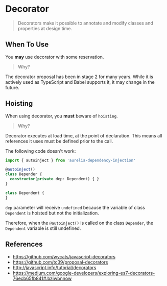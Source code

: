 # Decorator

> Decorators make it possible to annotate and modify classes and properties at design time.

## When To Use

You **may** use decorator with some reservation.

> Why?

The decorator proposal has been in stage 2 for many years.
While it is actively used as TypeScript and Babel supports it,
it may change in the future.

## Hoisting

When using decorator, you **must** beware of `hoisting`.

> Why?

Decorator executes at load time, at the point of declaration.
This means all references it uses must be defined prior to the call.

The following code doesn't work:

```ts
import { autoinject } from 'aurelia-dependency-injection'

@autoinject()
class Depender {
  constructor(private dep: Dependent) { }
}

class Dependent {
}
```

`dep` parameter will receive `undefined` because the variable of class `Dependent` is hoisted but not the initialization.

Therefore, when the `@autoinject()` is called on the class `Depender`, the `Dependent` variable is still undefined.

## References

- <https://github.com/wycats/javascript-decorators>
- <https://github.com/tc39/proposal-decorators>
- <http://javascript.info/tutorial/decorators>
- <https://medium.com/google-developers/exploring-es7-decorators-76ecb65fb841#.bziwbnnow>
